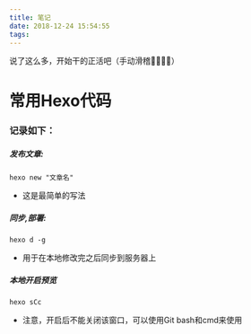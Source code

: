 ```yaml
---
title: 笔记
date: 2018-12-24 15:54:55
tags:
---
```

说了这么多，开始干的正活吧（手动滑稽🤪🤪🤪🤪）
# 常用Hexo代码
### 记录如下：
##### 发布文章:
```hexo
hexo new "文章名"
```
-  这是最简单的写法
##### 同步,部署:
```hexo
hexo d -g
```
- 用于在本地修改完之后同步到服务器上
##### 本地开启预览
```hexo
hexo sCc
```
- 注意，开启后不能关闭该窗口，可以使用Git bash和cmd来使用